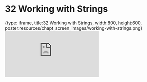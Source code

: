# 32 Working with Strings
 
{type: iframe, title:32 Working with Strings, width:800, height:600, poster:resources/chapt_screen_images/working-with-strings.png}
![](https://datatrail-jhu.github.io/DataTrail/no_toc/working-with-strings.html)
 

 
